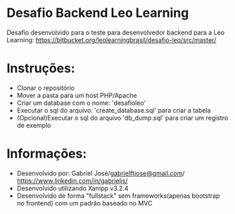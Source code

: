 # Desafio Backend Leo Learning
Desafio desenvolvido para o teste para desenvolvedor backend para a Leo Learning: https://bitbucket.org/leolearningbrasil/desafio-leo/src/master/  

# Instruções:
- Clonar o repositório
- Mover a pasta para um host PHP/Apache
- Criar um database com o nome: 'desafioleo'
- Executar o sql do arquivo: 'create_database.sql' para criar a tabela
- (Opcional)Executar o sql do arquivo 'db_dump.sql' para criar um registro de exemplo


# Informações:
- Desenvolvido por: Gabriel José/gabrielftjose@gmail.com/ https://www.linkedin.com/in/gabrieljs/
- Desenvolvido utilizando Xampp v3.2.4
- Desenvolvido de forma "fullstack" sem frameworks(apenas bootstrap no frontend) com um padrão baseado no MVC
